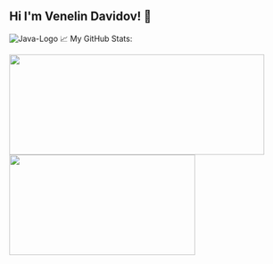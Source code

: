 ## Hi I'm Venelin Davidov! 👋
![Java-Logo](https://github.com/user-attachments/assets/0dbcdf39-e79b-473a-a88c-ce5d9ee0bc61)
📈 My GitHub Stats:
<p>
  <img height="180em" width="457px" src="https://github-readme-stats.vercel.app/api?username=venelindavidov&hide=issues&show_icons=true&count_private=true"/>
  <img height="180em" width="333px" src="https://github-readme-stats.vercel.app/api/top-langs/?username=venelindavidov&layout=compact&hide=handlebars"/>
</p>
<!--
**VenelinDavidov/VenelinDavidov** is a ✨ _special_ ✨ repository because its `README.md` (this file) appears on your GitHub profile.

Here are some ideas to get you started:

- 🔭 I’m currently working on ...
- 🌱 I’m currently learning ...
- 👯 I’m looking to collaborate on ...
- 🤔 I’m looking for help with ...
- 💬 Ask me about ...
- 📫 How to reach me: ...
- 😄 Pronouns: ...
- ⚡ Fun fact: ...
-->
